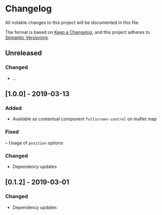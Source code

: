 # Changelog
All notable changes to this project will be documented in this file.

The format is based on [Keep a Changelog](https://keepachangelog.com/en/1.0.0/),
and this project adheres to [Semantic Versioning](https://semver.org/spec/v2.0.0.html).


## Unreleased
### Changed
- …

## [1.0.0] - 2019-03-13
### Added
- Available as contextual component `fullscreen-control` on leaflet map

### Fixed
– Usage of `position` options

### Changed
- Dependency updates

## [0.1.2] - 2019-03-01
### Changed
- Dependency updates
